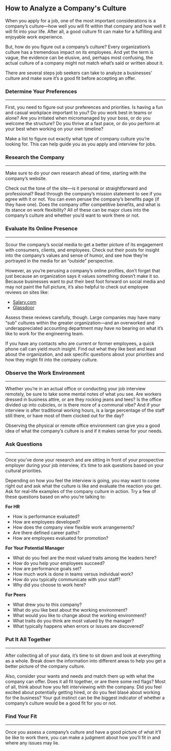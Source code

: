 ## How to Analyze a Company's Culture

When you apply for a job, one of the most important considerations is a company’s culture—how well you will fit within that company and how well it will fit into your life. After all, a good culture fit can make for a fulfilling and enjoyable work experience.

But, how do you figure out a company’s culture? Every organization’s culture has a tremendous impact on its employees. And yet the term is vague, the evidence can be elusive, and, perhaps most confusing, the actual culture of a company might not match what’s said or written about it.

There are several steps job seekers can take to analyze a businesses’ culture and make sure it’s a good fit before accepting an offer. 

### Determine Your Preferences
---
First, you need to figure out your preferences and priorities. Is having a fun and casual workplace important to you? Do you work best in teams or alone? Are you irritated when micromanaged by your boss, or do you welcome the structure? Do you thrive at a fast pace, or do you perform at your best when working on your own timeline? 

Make a list to figure out exactly what type of company culture you’re looking for. This can help guide you as you apply and interview for jobs.

### Research the Company
---
Make sure to do your own research ahead of time, starting with the company’s website.

Check out the tone of the site—is it personal or straightforward and professional? Read through the company’s mission statement to see if you agree with it or not. You can even peruse the company’s benefits page (if they have one). Does the company offer competitive benefits, and what is its stance on work flexibility? All of these can be major clues into the company’s culture and whether you’d want to work there or not.

### Evaluate Its Online Presence
---
Scour the company’s social media to get a better picture of its engagement with consumers, clients, and employees. Check out their posts for insight into the company’s values and sense of humor, and see how they’re portrayed in the media for an “outside” perspective.

However, as you’re perusing a company’s online profiles, don’t forget that just because an organization says it values something doesn’t make it so. Because businesses want to put their best foot forward on social media and may not paint the full picture, it’s also helpful to check out employee reviews on sites like:
- [Salary.com](https://www.salary.com/)
- [Glassdoor](https://www.glassdoor.com/index.htm)

Assess these reviews carefully, though. Large companies may have many “sub” cultures within the greater organization—and an overworked and underappreciated accounting department may have no bearing on what it’s like to work for the engineering team.

If you have any contacts who are current or former employees, a quick phone call can yield much insight. Find out what they like best and least about the organization, and ask specific questions about your priorities and how they might fit into the company culture.

### Observe the Work Environment
---
Whether you’re in an actual office or conducting your job interview remotely, be sure to take some mental notes of what you see. Are workers dressed in business attire, or are they rocking jeans and tees? Is the office divided up into cubicles, or is there more of a communal vibe? And if your interview is after traditional working hours, is a large percentage of the staff still there, or have most of them clocked out for the day?

Observing the physical or remote office environment can give you a good idea of what the company’s culture is and if it makes sense for your needs.

### Ask Questions
---
Once you’ve done your research and are sitting in front of your prospective employer during your job interview, it’s time to ask questions based on your cultural priorities. 

Depending on how you feel the interview is going, you may want to come right out and ask what the culture is like and evaluate the reaction you get. Ask for real-life examples of the company culture in action. Try a few of these questions based on who you’re talking to:

**For HR**
- How is performance evaluated?
- How are employees developed?
- How does the company view flexible work arrangements?
- Are there defined career paths?
- How are employees evaluated for promotion?

**For Your Potential Manager**
- What do you feel are the most valued traits among the leaders here?
- How do you help your employees succeed?
- How are performance goals set?
- How much work is done in teams versus individual work?
- How do you typically communicate with your staff?
- Why did you choose to work here?

**For Peers**
- What drew you to this company?
- What do you like best about the working environment?
- What would you like to change about the working environment?
- What traits do you think are most valued by the manager?
- What typically happens when errors or issues are discovered?

### Put It All Together
---
After collecting all of your data, it’s time to sit down and look at everything as a whole. Break down the information into different areas to help you get a better picture of the company culture. 

Also, consider your wants and needs and match them up with what the company can offer. Does it all fit together, or are there some red flags? Most of all, think about how you felt interviewing with the company. Did you feel excited about potentially getting hired, or do you feel blasé about working for the business? Your gut instinct can be the biggest indicator of whether a company’s culture would be a good fit for you or not.

### Find Your Fit
---
Once you assess a company’s culture and have a good picture of what it’ll be like to work there, you can make a judgment about how you’ll fit in and where any issues may lie.
